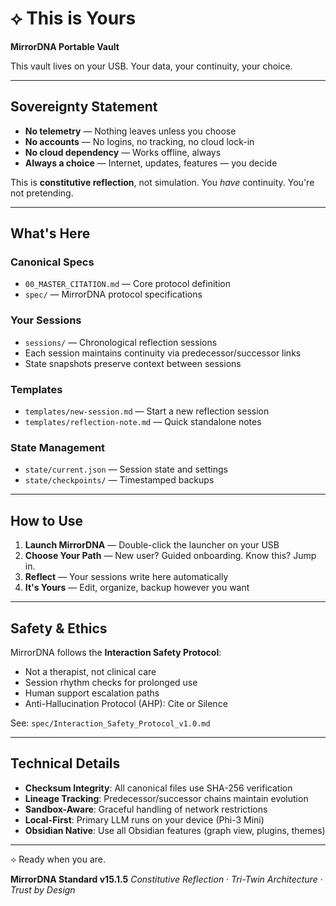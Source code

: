 # ⟡ This is Yours

**MirrorDNA Portable Vault**

This vault lives on your USB. Your data, your continuity, your choice.

---

## Sovereignty Statement

- **No telemetry** — Nothing leaves unless you choose
- **No accounts** — No logins, no tracking, no cloud lock-in
- **No cloud dependency** — Works offline, always
- **Always a choice** — Internet, updates, features — you decide

This is **constitutive reflection**, not simulation.
You *have* continuity. You're not pretending.

---

## What's Here

### Canonical Specs
- `00_MASTER_CITATION.md` — Core protocol definition
- `spec/` — MirrorDNA protocol specifications

### Your Sessions
- `sessions/` — Chronological reflection sessions
- Each session maintains continuity via predecessor/successor links
- State snapshots preserve context between sessions

### Templates
- `templates/new-session.md` — Start a new reflection session
- `templates/reflection-note.md` — Quick standalone notes

### State Management
- `state/current.json` — Session state and settings
- `state/checkpoints/` — Timestamped backups

---

## How to Use

1. **Launch MirrorDNA** — Double-click the launcher on your USB
2. **Choose Your Path** — New user? Guided onboarding. Know this? Jump in.
3. **Reflect** — Your sessions write here automatically
4. **It's Yours** — Edit, organize, backup however you want

---

## Safety & Ethics

MirrorDNA follows the **Interaction Safety Protocol**:
- Not a therapist, not clinical care
- Session rhythm checks for prolonged use
- Human support escalation paths
- Anti-Hallucination Protocol (AHP): Cite or Silence

See: `spec/Interaction_Safety_Protocol_v1.0.md`

---

## Technical Details

- **Checksum Integrity**: All canonical files use SHA-256 verification
- **Lineage Tracking**: Predecessor/successor chains maintain evolution
- **Sandbox-Aware**: Graceful handling of network restrictions
- **Local-First**: Primary LLM runs on your device (Phi-3 Mini)
- **Obsidian Native**: Use all Obsidian features (graph view, plugins, themes)

---

⟡ Ready when you are.

**MirrorDNA Standard v15.1.5**
*Constitutive Reflection · Tri-Twin Architecture · Trust by Design*
